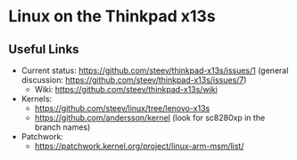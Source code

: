 # Linux on the Thinkpad x13s

## Useful Links

- Current status: https://github.com/steev/thinkpad-x13s/issues/1 (general discussion: https://github.com/steev/thinkpad-x13s/issues/7)
  - Wiki: https://github.com/steev/thinkpad-x13s/wiki
- Kernels: 
  - https://github.com/steev/linux/tree/lenovo-x13s
  - https://github.com/andersson/kernel (look for sc8280xp in the branch names)
- Patchwork:
  - https://patchwork.kernel.org/project/linux-arm-msm/list/
